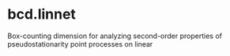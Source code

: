 # bcd.linnet
Box-counting dimension for analyzing second-order properties of pseudostationarity point processes on linear
